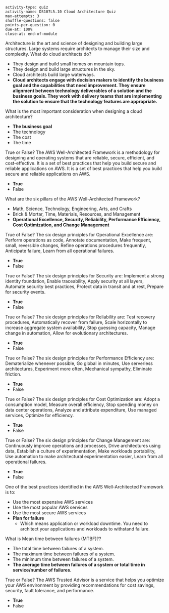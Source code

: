```c-lms
activity-type: quiz
activity-name: DS107L5.10 Cloud Architecture Quiz
max-attempts: 3
shuffle-questions: false
points-per-question: 0
due-at: 100%
close-at: end-of-module
```


Architecture is the art and science of designing and building large structures. Large systems require architects to manage their size and complexity. What do cloud architects do? 
- They design and build small homes on mountain tops.
- They design and build large structures in the sky.
- Cloud architects build large waterways.
- **Cloud architects engage with decision makers to identify the business goal and the capabilities that need improvement. They ensure alignment between technology deliverables of a solution and the business goals. They work with delivery teams that are implementing the solution to ensure that the technology features are appropriate.**

What is the most important consideration when designing a cloud architecture?
- **The business goal**
- The technology
- The cost
- The time

True or False? The AWS Well-Architected Framework is a methodology for designing and operating systems that are reliable, secure, efficient, and cost-effective. It is a set of best practices that help you build secure and reliable applications on AWS. It is a set of best practices that help you build secure and reliable applications on AWS.
- **True**
- False

What are the six pillars of the AWS Well-Architected Framework?
- Math, Science, Technology, Engineering, Arts, and Crafts
- Brick & Mortar, Time, Materials, Resources, and Management
- **Operational Excellence, Security, Reliability, Performance Efficiency, Cost Optimization, and Change Management**

True of False? The six design principles for Operational Excellence are: Perform operations as code, Annotate documentation, Make frequent, small, reversible changes, Refine operations procedures frequently, Anticipate failure, Learn from all operational failures.
- **True**
- False

True or False? The six design principles for Security are: Implement a strong identity foundation, Enable traceability, Apply security at all layers, Automate security best practices, Protect data in transit and at rest, Prepare for security events.
- **True**
- False

True or False? The six design principles for Reliability are: Test recovery procedures, Automatically recover from failure, Scale horizontally to increase aggregate system availability, Stop guessing capacity, Manage change in automation, Allow for evolutionary architectures.
- **True**
- False

True or False? The six design principles for Performance Efficiency are: Dematerialize whenever possible, Go global in minutes, Use serverless architectures, Experiment more often, Mechanical sympathy, Eliminate friction.
- **True**
- False

True or False? The six design principles for Cost Optimization are: Adopt a consumption model, Measure overall efficiency, Stop spending money on data center operations, Analyze and attribute expenditure, Use managed services, Optimize for efficiency.
- **True**
- False

True or False? The six design principles for Change Management are: Continuously improve operations and processes, Drive architectures using data, Establish a culture of experimentation, Make workloads portability, Use automation to make architectural experimentation easier, Learn from all operational failures.
- **True**
- False

One of the best practices identified in the AWS Well-Architected Framework is to:
- Use the most expensive AWS services
- Use the most popular AWS services
- Use the most secure AWS services
- **Plan for failure**
    * Which means application or workload downtime. You need to architect your applications and workloads to withstand failure.

What is Mean time between failures (MTBF)??
- The total time between failures of a system.
- The maximum time between failures of a system.
- The minimum time between failures of a system.
- **The average time between failures of a system or total time in service/number of failures.**

True or False? The AWS Trusted Advisor is a service that helps you optimize your AWS environment by providing recommendations for cost savings, security, fault tolerance, and performance.
- **True**
- False
